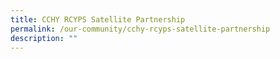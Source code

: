 ```yaml
---
title: CCHY RCYPS Satellite Partnership
permalink: /our-community/cchy-rcyps-satellite-partnership
description: ""
---
```


